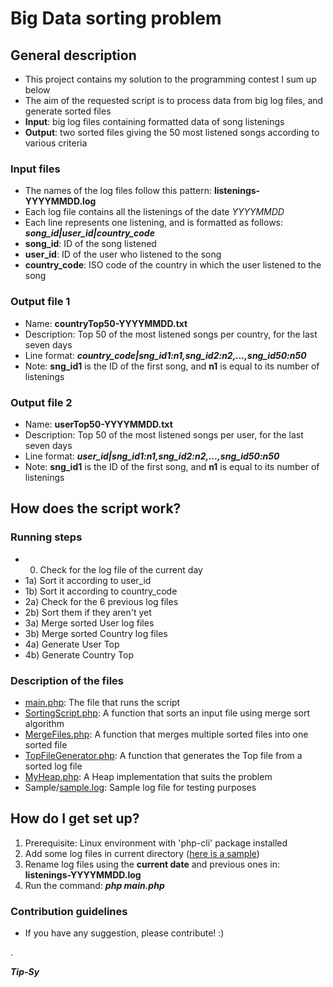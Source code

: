 # Big Data sorting problem #

## General description ##

* This project contains my solution to the programming contest I sum up below
* The aim of the requested script is to process data from big log files, and generate sorted files
* **Input**: big log files containing formatted data of song listenings
* **Output**: two sorted files giving the 50 most listened songs according to various criteria

### Input files ###

* The names of the log files follow this pattern: **listenings-YYYYMMDD.log**
* Each log file contains all the listenings of the date *YYYYMMDD*
* Each line represents one listening, and is formatted as follows: ***song_id|user_id|country_code***
* **song_id**: ID of the song listened
* **user_id**: ID of the user who listened to the song
* **country_code**: ISO code of the country in which the user listened to the song

### Output file 1 ###

* Name: **countryTop50-YYYYMMDD.txt**
* Description: Top 50 of the most listened songs per country, for the last seven days
* Line format: ***country_code|sng_id1:n1,sng_id2:n2,...,sng_id50:n50***
* Note: **sng_id1** is the ID of the first song, and **n1** is equal to its number of listenings

### Output file 2 ###

* Name: **userTop50-YYYYMMDD.txt**
* Description: Top 50 of the most listened songs per user, for the last seven days
* Line format: ***user_id|sng_id1:n1,sng_id2:n2,...,sng_id50:n50***
* Note: **sng_id1** is the ID of the first song, and **n1** is equal to its number of listenings


## How does the script work? ##

### Running steps ###

* 0) Check for the log file of the current day
* 1a) Sort it according to user_id
* 1b) Sort it according to country_code
* 2a) Check for the 6 previous log files
* 2b) Sort them if they aren't yet
* 3a) Merge sorted User log files
* 3b) Merge sorted Country log files
* 4a) Generate User Top
* 4b) Generate Country Top

### Description of the files ###

* [main.php](main.php): The file that runs the script
* [SortingScript.php](SortingScript.php): A function that sorts an input file using merge sort algorithm
* [MergeFiles.php](MergeFiles.php): A function that merges multiple sorted files into one sorted file
* [TopFileGenerator.php](TopFileGenerator.php): A function that generates the Top file from a sorted log file
* [MyHeap.php](MyHeap.php): A Heap implementation that suits the problem
* Sample/[sample.log](Sample/sample.log): Sample log file for testing purposes

## How do I get set up? ##

1. Prerequisite: Linux environment with 'php-cli' package installed
2. Add some log files in current directory ([here is a sample](Sample/sample.log))
3. Rename log files using the **current date** and previous ones in: **listenings-YYYYMMDD.log**
5. Run the command: ***php main.php***


### Contribution guidelines ###

* If you have any suggestion, please contribute! :)

.

***Tip-Sy***
